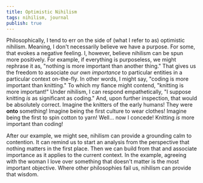 ```yaml
---
title: Optimistic Nihilism
tags: nihilism, journal
publish: true
---
```

Philosophically, I tend to err on the side of (what I refer to as) optimistic nihilism. Meaning, I don't necessarily believe we have a purpose. For some, that evokes a negative feeling. I, however, believe nihilism can be spun more positively. For example, if everything is purposeless, we might rephrase it as, "nothing is more important than another thing." That gives us the freedom to associate *our own importance* to particular entities in a particular context on-the-fly. In other words, I might say, "coding is more important than knitting." To which my fiance might contend, "knitting is more important!" Under nihilism, I can respond empathetically, "I suppose knitting *is* as significant as coding." And, upon further inspection, that would be absolutely correct. Imagine the knitters of the early humans! They were **onto** something! Imagine being the first culture to wear clothes! Imagine being the first to spin cotton to yarn! Well... now I concede! Knitting *is* more important than coding!

After our example, we might see, nihilism can provide a grounding calm to contention. It can remind us to start an analysis from the perspective that nothing matters in the first place. Then we can build from that and associate importance as it applies to the current context. In the example, agreeing with the woman I love over something that doesn't matter is the most important objective. Where other philosophies fail us, nihilism can provide that wisdom.

